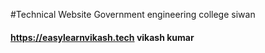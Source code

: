 #Technical Website Government engineering college siwan
#### https://easylearnvikash.tech vikash kumar
